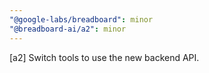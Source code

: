 ```yaml
---
"@google-labs/breadboard": minor
"@breadboard-ai/a2": minor
---
```


[a2] Switch tools to use the new backend API.
